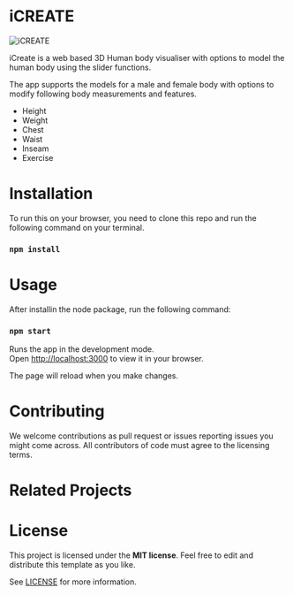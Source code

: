 # iCREATE

![iCREATE](https://user-images.githubusercontent.com/85302191/177411689-5c63e31d-468a-4be1-a714-f3adeb53eecf.png)


iCreate is a web based 3D Human body visualiser with options to model the human body using the slider functions.

The app supports the models for a male and female body with options to modify following body measurements and features.

* Height
* Weight
* Chest
* Waist
* Inseam
* Exercise

# Installation

To run this on your browser, you need to clone this repo and run the following command on your terminal.

### `npm install`

# Usage
After installin the node package, run the following command:

### `npm start`

Runs the app in the development mode.\
Open [http://localhost:3000](http://localhost:3000) to view it in your browser.

The page will reload when you make changes.

# Contributing

We welcome contributions as pull request or issues reporting issues you might come across. All contributors of code must agree to the licensing terms.

# Related Projects

# License

This project is licensed under the **MIT license**. Feel free to edit and distribute this template as you like.

See [LICENSE](LICENSE) for more information.
